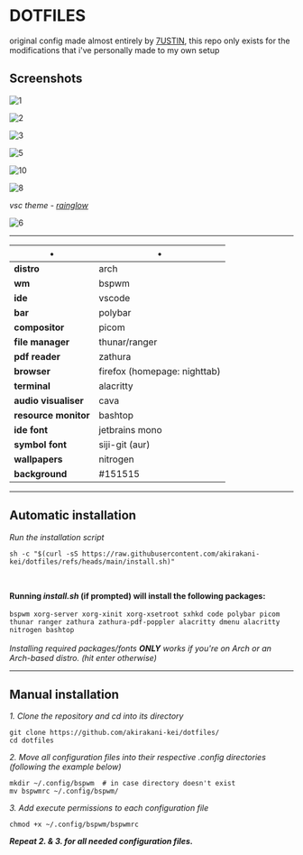 # DOTFILES

original config made almost entirely by [7USTIN](https://github.com/7USTIN/dotfiles/), this repo only exists for the modifications that i've personally made to my own setup

## Screenshots

![1](https://github.com/user-attachments/assets/093089d0-15a2-49a2-ba2e-4d64921ffdf1)

![2](https://github.com/user-attachments/assets/bd1ccc59-8821-4b5e-8b86-e6a901776244)

![3](https://github.com/user-attachments/assets/97c40fa5-1833-482c-bd27-cfa55c9c8054)

![5](https://github.com/user-attachments/assets/49f48bae-ca9a-4e23-a3e9-3b9836ed13ef)

![10](https://github.com/user-attachments/assets/a27a6e70-ba59-4a95-9c4b-f91b5618a4b6)

![8](https://github.com/user-attachments/assets/ad0eb6c6-35ba-4b21-8eed-ecf8e1cf7ad1)

*vsc theme - [rainglow](https://vscodethemes.com/e/daylerees.rainglow/carbonight-contrast-rainglow?language=javascript)*

![6](https://github.com/user-attachments/assets/60242136-69b3-4c10-9a62-6052be96de59)

-----

•                       | • 
------------------------|-----------------------
**distro**              | arch
**wm**                  | bspwm
**ide**                 | vscode
**bar**                 | polybar
**compositor**          | picom
**file manager**        | thunar/ranger
**pdf reader**          | zathura
**browser**             | firefox (homepage: nighttab)
**terminal**            | alacritty
**audio visualiser**    | cava
**resource monitor**    | bashtop
**ide font**            | jetbrains mono
**symbol font**         | siji-git (aur)
**wallpapers**          | nitrogen
**background**          | #151515

-----

## Automatic installation

*Run the installation script* <br>
```shell
sh -c "$(curl -sS https://raw.githubusercontent.com/akirakani-kei/dotfiles/refs/heads/main/install.sh)"
```

<br>

**Running *install.sh* (if prompted) will install the following packages:**
<br> <br>
`bspwm xorg-server xorg-xinit xorg-xsetroot sxhkd code polybar picom thunar ranger zathura zathura-pdf-poppler alacritty dmenu alacritty nitrogen bashtop`
<br> <br>
*Installing required packages/fonts **ONLY** works if you're on Arch or an Arch-based distro. (hit enter otherwise)*

-----

## Manual installation

*1. Clone the repository and cd into its directory* <br>
```shell
git clone https://github.com/akirakani-kei/dotfiles/
cd dotfiles
```
*2. Move all configuration files into their respective .config directories (following the example below)* <br>
```shell
mkdir ~/.config/bspwm  # in case directory doesn't exist
mv bspwmrc ~/.config/bspwm/
```
*3. Add execute permissions to each configuration file* <br>
```shell
chmod +x ~/.config/bspwm/bspwmrc
```

***Repeat 2. & 3. for all needed configuration files.***
<br>

